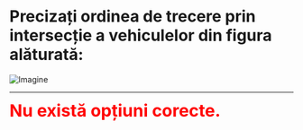 # Precizați ordinea de trecere prin intersecție a vehiculelor din figura alăturată:

![Imagine](https://www.arr-atestate.ro/upload/img/questions/img/precizati-ordinea-de-trecere-prin-intersectie-a-vehiculelor-din-figura-alaturata.jpg)


---

<span style="font-size: 30px; font-weight: bold;">**<span style="color: red;">Nu există opțiuni corecte.</span>**</span>